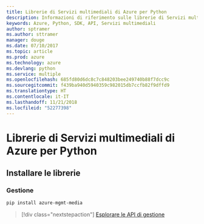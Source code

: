 ```yaml
---
title: Librerie di Servizi multimediali di Azure per Python
description: Informazioni di riferimento sulle librerie di Servizi multimediali di Azure per Python
keywords: Azure, Python, SDK, API, Servizi multimediali
author: sptramer
ms.author: sttramer
manager: douge
ms.date: 07/10/2017
ms.topic: article
ms.prod: azure
ms.technology: azure
ms.devlang: python
ms.service: multiple
ms.openlocfilehash: 685fd80d6dc8c7c848203bee249740b88f7dcc9c
ms.sourcegitcommit: f439ba940d5940359c982015db7ccfb82f9dffd9
ms.translationtype: HT
ms.contentlocale: it-IT
ms.lasthandoff: 11/21/2018
ms.locfileid: "52277398"
---
```

# <a name="azure-media-services-libraries-for-python"></a>Librerie di Servizi multimediali di Azure per Python

## <a name="install-the-libraries"></a>Installare le librerie


### <a name="management"></a>Gestione

```bash
pip install azure-mgmt-media
```
> [!div class="nextstepaction"]
> [Esplorare le API di gestione](/python/api/overview/azure/mediaservices/management)